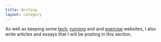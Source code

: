 ```yaml
---
title: Writing
layout: category
---
```


As well as keeping some [tech](https://simpleit.rocks),
[running](https://therunningsecret.com) and
and [exercise](http://pullgravity.com) websites, I also write articles
and essays that I will be posting in this section. 

